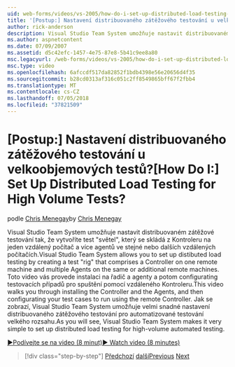 ```yaml
---
uid: web-forms/videos/vs-2005/how-do-i-set-up-distributed-load-testing-for-high-volume-tests
title: '[Postup:] Nastavení distribuovaného zátěžového testování u velkoobjemových testů? | Dokumentace Microsoftu'
author: rick-anderson
description: Visual Studio Team System umožňuje nastavit distribuovaném zátěžové testování tak, že vytvoříte test "světel", který se skládá z Kontroleru na jeden vzdálený počítač a multipl...
ms.author: aspnetcontent
ms.date: 07/09/2007
ms.assetid: d5c42efc-1457-4e75-87e8-5b41c9ee8a80
msc.legacyurl: /web-forms/videos/vs-2005/how-do-i-set-up-distributed-load-testing-for-high-volume-tests
msc.type: video
ms.openlocfilehash: 6afccdf517da82852f1bdb4398e56e20656d4f35
ms.sourcegitcommit: b28cd0313af316c051c2ff8549865bff67f2fbb4
ms.translationtype: MT
ms.contentlocale: cs-CZ
ms.lasthandoff: 07/05/2018
ms.locfileid: "37821509"
---
```

<a name="how-do-i-set-up-distributed-load-testing-for-high-volume-tests"></a><span data-ttu-id="c49f8-104">[Postup:] Nastavení distribuovaného zátěžového testování u velkoobjemových testů?</span><span class="sxs-lookup"><span data-stu-id="c49f8-104">[How Do I:] Set Up Distributed Load Testing for High Volume Tests?</span></span>
====================
<span data-ttu-id="c49f8-105">podle [Chris Menegay](https://twitter.com/CMenegay)</span><span class="sxs-lookup"><span data-stu-id="c49f8-105">by [Chris Menegay](https://twitter.com/CMenegay)</span></span>

<span data-ttu-id="c49f8-106">Visual Studio Team System umožňuje nastavit distribuovaném zátěžové testování tak, že vytvoříte test "světel", který se skládá z Kontroleru na jeden vzdálený počítač a více agentů ve stejné nebo dalších vzdálených počítačích.</span><span class="sxs-lookup"><span data-stu-id="c49f8-106">Visual Studio Team System allows you to set up distibuted load testing by creating a test "rig" that comprises a Controller on one remote machine and multiple Agents on the same or additional remote machines.</span></span> <span data-ttu-id="c49f8-107">Toto video vás provede instalaci na řadič a agenty a potom configurating testovacích případů pro spuštění pomocí vzdáleného Kontroleru.</span><span class="sxs-lookup"><span data-stu-id="c49f8-107">This video walks you through installing the Controller and the Agents, and then configurating your test cases to run using the remote Controller.</span></span> <span data-ttu-id="c49f8-108">Jak se zobrazí, Visual Studio Team System umožňuje velmi snadné nastavení distribuovaného zátěžového testování pro automatizované testování velkého rozsahu.</span><span class="sxs-lookup"><span data-stu-id="c49f8-108">As you will see, Visual Studio Team System makes it very simple to set up distributed load testing for high-volume automated testing.</span></span>

[<span data-ttu-id="c49f8-109">&#9654;Podívejte se na video (8 minut)</span><span class="sxs-lookup"><span data-stu-id="c49f8-109">&#9654; Watch video (8 minutes)</span></span>](https://channel9.msdn.com/Blogs/ASP-NET-Site-Videos/how-do-i-set-up-distributed-load-testing-for-high-volume-tests)

> [!div class="step-by-step"]
> <span data-ttu-id="c49f8-110">[Předchozí](how-do-i-tune-web-application-performance-with-profiling.md)
> [další](how-do-i-enforce-coding-standards-with-code-analysis.md)</span><span class="sxs-lookup"><span data-stu-id="c49f8-110">[Previous](how-do-i-tune-web-application-performance-with-profiling.md)
[Next](how-do-i-enforce-coding-standards-with-code-analysis.md)</span></span>
